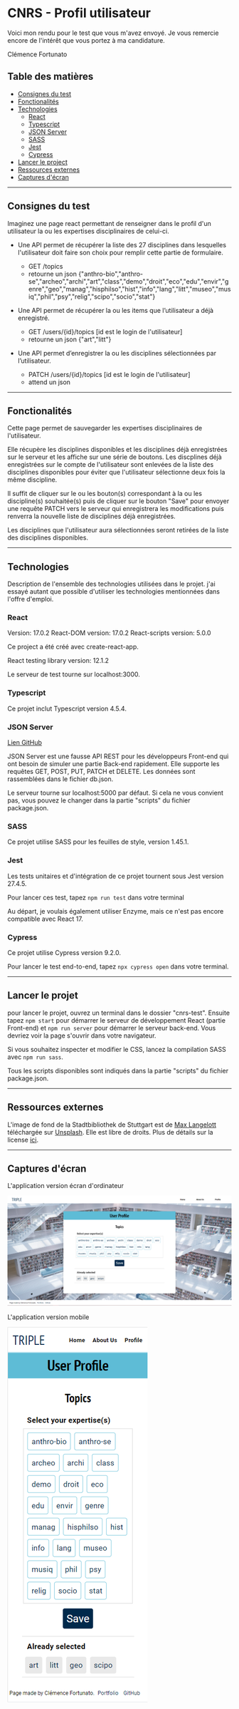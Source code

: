 # CNRS - Profil utilisateur

Voici mon rendu pour le test que vous m'avez envoyé. Je vous remercie encore de l'intérêt que vous portez à ma candidature.

Clémence Fortunato

## Table des matières
* [Consignes du test](#consignes-du-test)
* [Fonctionalités](#fonctionalités)
* [Technologies](#technologies)
    - [React](#react)
    - [Typescript](#typescript)
    - [JSON Server](#json-server)
    - [SASS](#sass)
    - [Jest](#jest)
    - [Cypress](#cypress)
* [Lancer le project](#lancer-le-projet)
* [Ressources externes](#ressources-externes)
* [Captures d'écran](#captures-d'-écrans)

---

## Consignes du test

Imaginez une page react permettant de renseigner dans le profil d'un utilisateur la ou les expertises disciplinaires de celui-ci.

* Une API permet de récupérer la liste des 27 disciplines dans lesquelles l'utilisateur doit faire son choix pour remplir cette partie de formulaire.
    - GET /topics
    - retourne un json {"anthro-bio","anthro-se","archeo","archi","art","class","demo","droit","eco","edu","envir","genre","geo","manag","hisphilso","hist","info","lang","litt","museo","musiq","phil","psy","relig","scipo","socio","stat"}

* Une API permet de récupérer la ou les items que l’utilisateur a déjà enregistré.
    - GET /users/{id}/topics [id est le login de l'utilisateur]
    - retourne un json {"art","litt"}

* Une API permet d’enregistrer la ou les disciplines sélectionnées par l’utilisateur.
    - PATCH /users/{id}/topics [id est le login de l'utilisateur]
    - attend un json

---

## Fonctionalités

Cette page permet de sauvegarder les expertises disciplinaires de l'utilisateur.

Elle récupère les disciplines disponibles et les disciplines déjà enregistrées sur le serveur et les affiche sur une série de boutons. Les discplines déjà enregistrées sur le compte de l'utilisateur sont enlevées de la liste des disciplines disponibles pour éviter que l'utilisateur sélectionne deux fois la même discipline. 

Il suffit de cliquer sur le ou les bouton(s) correspondant à la ou les discipline(s) souhaitée(s) puis de cliquer sur le bouton "Save" pour envoyer une requête PATCH vers le serveur qui enregistrera les modifications puis renverra la nouvelle liste de disciplines déjà enregistrées. 

Les disciplines que l'utilisateur aura sélectionnées seront retirées de la liste des disciplines disponibles.

---

## Technologies

Description de l'ensemble des technologies utilisées dans le projet. j'ai essayé autant que possible d'utiliser les technologies mentionnées dans l'offre d'emploi.

### React 

Version: 17.0.2
React-DOM version: 17.0.2
React-scripts version: 5.0.0

Ce project a été créé avec create-react-app.

React testing library version: 12.1.2

Le serveur de test tourne sur localhost:3000.

### Typescript

Ce projet inclut Typescript version 4.5.4. 

### JSON Server

[Lien GitHub](https://github.com/typicode/json-server)

JSON Server est une fausse API REST pour les développeurs Front-end qui ont besoin de simuler une partie Back-end rapidement. Elle supporte les requêtes GET, POST, PUT, PATCH et DELETE. Les données sont rassemblées dans le fichier db.json.

Le serveur tourne sur localhost:5000 par défaut. Si cela ne vous convient pas, vous pouvez le changer dans la partie "scripts" du fichier package.json.

### SASS

Ce projet utilise SASS pour les feuilles de style, version 1.45.1.

### Jest

Les tests unitaires et d'intégration de ce projet tournent sous Jest version 27.4.5. 

Pour lancer ces test, tapez `npm run test` dans votre terminal

Au départ, je voulais également utiliser Enzyme, mais ce n'est pas encore compatible avec React 17.

### Cypress

Ce projet utilise Cypress version 9.2.0.

Pour lancer le test end-to-end, tapez `npx cypress open` dans votre terminal.

---

## Lancer le projet

pour lancer le projet, ouvrez un terminal dans le dossier "cnrs-test". Ensuite tapez `npm start` pour démarrer le serveur de développement React (partie Front-end) et `npm run server` pour démarrer le serveur back-end. Vous devriez voir la page s'ouvrir dans votre navigateur. 

Si vous souhaitez inspecter et modifier le CSS, lancez la compilation SASS avec `npm run sass`.

Tous les scripts disponibles sont indiqués dans la partie "scripts" du fichier package.json.

---

## Ressources externes

L'image de fond de la Stadtbibliothek de Stuttgart est de [Max Langelott](https://unsplash.com/@freiburgermax?utm_source=unsplash&utm_medium=referral&utm_content=creditCopyText) téléchargée sur [Unsplash](https://unsplash.com/?utm_source=unsplash&utm_medium=referral&utm_content=creditCopyText). Elle est libre de droits. Plus de détails sur la license [ici](https://unsplash.com/license).

---

## Captures d'écran

L'application version écran d'ordinateur

![Version ordinateur](src\Screenshot_desktop.png)

L'application version mobile

![Version mobile](src\Screenshot_mobile.png)







